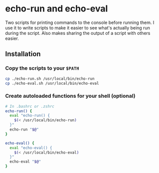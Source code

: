 # echo-run and echo-eval

Two scripts for printing commands to the console before running them. I use it to write scripts to make it easier to see what's actually being run during the script. Also makes sharing the output of a script with others easier.

## Installation

### Copy the scripts to your `$PATH`
```sh
cp ./echo-run.sh /usr/local/bin/echo-run
cp ./echo-eval.sh /usr/local/bin/echo-eval
```

### Create autoloaded functions for your shell (optional)
```bash
# In .bashrc or .zshrc
echo-run() {
  eval "echo-run() {
    $(< /usr/local/bin/echo-run)
  }"
  echo-run "$@"
}

echo-eval() {
  eval "echo-eval() {
    $(< /usr/local/bin/echo-eval)
  }"
  echo-eval "$@"
}
```

